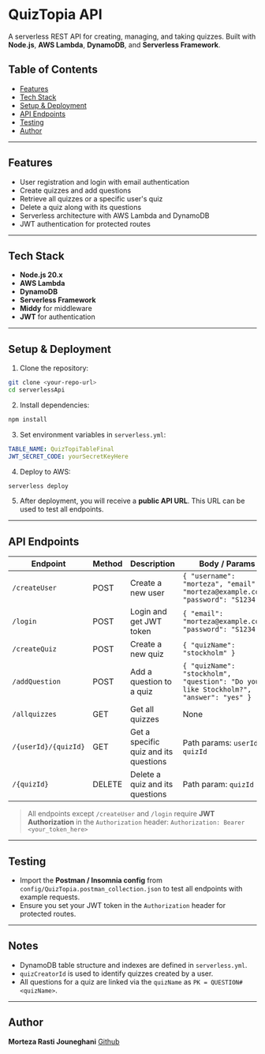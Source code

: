 
# QuizTopia API

A serverless REST API for creating, managing, and taking quizzes. Built with **Node.js**, **AWS Lambda**, **DynamoDB**, and **Serverless Framework**.

## Table of Contents

* [Features](#features)
* [Tech Stack](#tech-stack)
* [Setup & Deployment](#setup--deployment)
* [API Endpoints](#api-endpoints)
* [Testing](#testing)
* [Author](#author)

---

## Features

* User registration and login with email authentication
* Create quizzes and add questions
* Retrieve all quizzes or a specific user's quiz
* Delete a quiz along with its questions
* Serverless architecture with AWS Lambda and DynamoDB
* JWT authentication for protected routes

---

## Tech Stack

* **Node.js 20.x**
* **AWS Lambda**
* **DynamoDB**
* **Serverless Framework**
* **Middy** for middleware
* **JWT** for authentication

---

## Setup & Deployment

1. Clone the repository:

```bash
git clone <your-repo-url>
cd serverlessApi
```

2. Install dependencies:

```bash
npm install
```

3. Set environment variables in `serverless.yml`:

```yaml
TABLE_NAME: QuizTopiTableFinal
JWT_SECRET_CODE: yourSecretKeyHere
```

4. Deploy to AWS:

```bash
serverless deploy
```

5. After deployment, you will receive a **public API URL**. This URL can be used to test all endpoints.

---

## API Endpoints

| Endpoint             | Method | Description                           | Body / Params                                                                        |
| -------------------- | ------ | ------------------------------------- | ------------------------------------------------------------------------------------ |
| `/createUser`        | POST   | Create a new user                     | `{ "username": "morteza", "email": "morteza@example.com", "password": "S1234!" }`      |
| `/login`             | POST   | Login and get JWT token               | `{ "email": "morteza@example.com", "password": "S1234!" }`                             |
| `/createQuiz`        | POST   | Create a new quiz                     | `{ "quizName": "stockholm" }`                                                        |
| `/addQuestion`       | POST   | Add a question to a quiz              | `{ "quizName": "stockholm", "question": "Do you like Stockholm?", "answer": "yes" }` |
| `/allquizzes`        | GET    | Get all quizzes                       | None                                                                                 |
| `/{userId}/{quizId}` | GET    | Get a specific quiz and its questions | Path params: `userId`, `quizId`                                                      |
| `/{quizId}`          | DELETE | Delete a quiz and its questions       | Path param: `quizId`                                                                 |

> All endpoints except `/createUser` and `/login` require **JWT Authorization** in the `Authorization` header:
> `Authorization: Bearer <your_token_here>`

---

## Testing

* Import the **Postman / Insomnia config** from `config/QuizTopia.postman_collection.json` to test all endpoints with example requests.
* Ensure you set your JWT token in the `Authorization` header for protected routes.

---

## Notes

* DynamoDB table structure and indexes are defined in `serverless.yml`.
* `quizCreatorId` is used to identify quizzes created by a user.
* All questions for a quiz are linked via the `quizName` as `PK = QUESTION#<quizName>`.

---

## Author

**Morteza Rasti Jouneghani**
[Github](https://github.com/MorinoCode)


